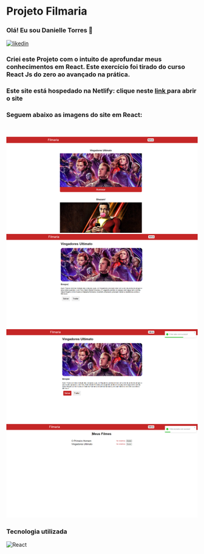 # Projeto Filmaria
 
### Olá! Eu sou Danielle Torres 👋

[![likedin](https://img.shields.io/badge/LinkedIn-0077B5?style=for-the-badge&logo=linkedin&logoColor=white)](https://www.linkedin.com/in/danielle-torres-b2624318a/)


### Criei este Projeto com o intuito de aprofundar meus conhecimentos em React. Este exercício foi tirado do curso React Js do zero ao avançado na prática.

### Este site está hospedado na Netlify: clique neste <a href="https://reactfilmaria.netlify.app"> link </a> para abrir o site

### Seguem abaixo as imagens do site em React: 

</br><div style="display: inline_block">
    <img src="./src/assets/images/img1.png"/>
    <img src="./src/assets/images/img2.png"/>
    <img src="./src/assets/images/img3.png"/>
    <img src="./src/assets/images/img4.png"/>
</div>

### Tecnologia utilizada
<div style="display: inline_block">
    <img alt="React" src="https://img.shields.io/badge/React-20232A?style=for-the-badge&logo=react&logoColor=61DAFB"/></br>
</div>
